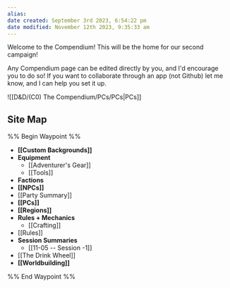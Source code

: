 ```yaml
---
alias: 
date created: September 3rd 2023, 6:54:22 pm
date modified: November 12th 2023, 9:35:33 am
---
```


Welcome to the Compendium! This will be the home for our second campaign!

Any Compendium page can be edited directly by you, and I'd encourage you to do so! If you want to collaborate through an app (not Github) let me know, and I can help you set it up.

![[D&D/(C0) The Compendium/PCs/PCs|PCs]]

## Site Map
%% Begin Waypoint %%
- **[[Custom Backgrounds]]**
- **Equipment**
	- [[Adventurer's Gear]]
	- [[Tools]]
- **Factions**
- **[[NPCs]]**
- [[Party Summary]]
- **[[PCs]]**
- **[[Regions]]**
- **Rules + Mechanics**
	- [[Crafting]]
- [[Rules]]
- **Session Summaries**
	- [[11-05 -- Session -1]]
- [[The Drink Wheel]]
- **[[Worldbuilding]]**

%% End Waypoint %%
